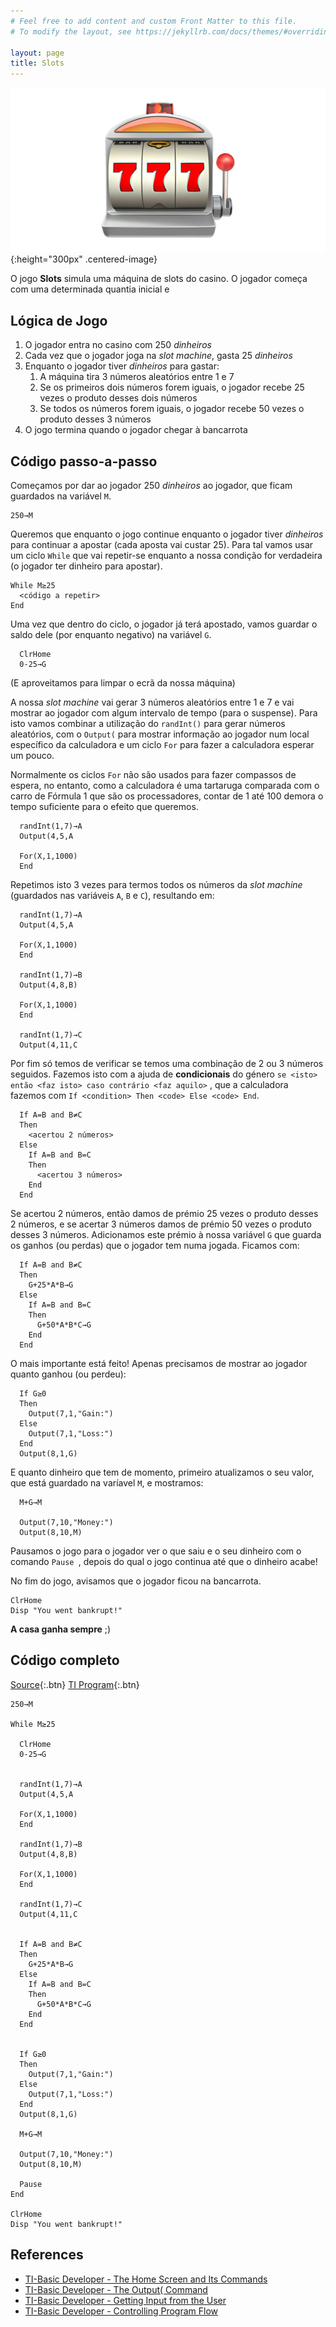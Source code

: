 ```yaml
---
# Feel free to add content and custom Front Matter to this file.
# To modify the layout, see https://jekyllrb.com/docs/themes/#overriding-theme-defaults

layout: page
title: Slots
---
```


![slots](/images/slot-machine.webp){:height="300px" .centered-image}

O jogo **Slots** simula uma máquina de slots do casino. O jogador começa com uma determinada
    quantia inicial e 

## Lógica de Jogo

1. O jogador entra no casino com 250 *dinheiros*
2. Cada vez que o jogador joga na *slot machine*, gasta 25 *dinheiros*
3. Enquanto o jogador tiver *dinheiros* para gastar:
    1. A máquina tira 3 números aleatórios entre 1 e 7
    2. Se os primeiros dois números forem iguais, o jogador recebe 25 vezes o produto desses dois
        números
    3. Se todos os números forem iguais, o jogador recebe 50 vezes o produto desses 3 números
4. O jogo termina quando o jogador chegar à bancarrota

## Código passo-a-passo 

Começamos por dar ao jogador 250 *dinheiros* ao jogador, que ficam guardados na variável `M`.

```basic
250→M
```

Queremos que enquanto o jogo continue enquanto o jogador tiver *dinheiros* para continuar a 
    apostar (cada aposta vai custar 25). Para tal vamos usar um ciclo `While` que vai 
    repetir-se enquanto a nossa condição for verdadeira (o jogador ter dinheiro para apostar).

```basic
While M≥25
  <código a repetir>
End
```

Uma vez que dentro do ciclo, o jogador já terá apostado, vamos guardar o saldo dele (por 
    enquanto negativo) na variável `G`.

```basic
  ClrHome
  0-25→G
```

(E aproveitamos para limpar o ecrã da nossa máquina)

A nossa *slot machine* vai gerar 3 números aleatórios entre 1 e 7 e vai mostrar ao jogador
    com algum intervalo de tempo (para o suspense). Para isto vamos combinar a utilização do
    `randInt()` para gerar números aleatórios, com o `Output(` para mostrar informação ao 
    jogador num local específico da calculadora e um ciclo `For` para fazer a calculadora
    esperar um pouco.

Normalmente os ciclos `For` não são usados para fazer compassos de espera, no entanto, como
    a calculadora é uma tartaruga comparada com o carro de Fórmula 1 que são os processadores,
    contar de 1 até 100 demora o tempo suficiente para o efeito que queremos.

```basic
  randInt(1,7)→A
  Output(4,5,A

  For(X,1,1000)
  End
```

Repetimos isto 3 vezes para termos todos os números da *slot machine* (guardados nas variáveis 
    `A`, `B` e `C`), resultando em:

```basic
  randInt(1,7)→A
  Output(4,5,A

  For(X,1,1000)
  End

  randInt(1,7)→B
  Output(4,8,B)

  For(X,1,1000)
  End

  randInt(1,7)→C
  Output(4,11,C
```

Por fim só temos de verificar se temos uma combinação de 2 ou 3 números seguidos. Fazemos isto
    com a ajuda de **condicionais** do género `se <isto> então <faz isto> caso contrário <faz aquilo>`
    , que a calculadora fazemos com `If <condition> Then <code> Else <code> End`.

```basic
  If A=B and B≠C
  Then
    <acertou 2 números>
  Else
    If A=B and B=C
    Then
      <acertou 3 números>
    End
  End
```

Se acertou 2 números, então damos de prémio 25 vezes o produto desses 2 números, e se acertar 3 números
    damos de prémio 50 vezes o produto desses 3 números. Adicionamos este prémio à nossa variável `G` 
    que guarda os ganhos (ou perdas) que o jogador tem numa jogada. Ficamos com:

```basic
  If A=B and B≠C
  Then
    G+25*A*B→G
  Else
    If A=B and B=C
    Then
      G+50*A*B*C→G
    End
  End
```

O mais importante está feito! Apenas precisamos de mostrar ao jogador quanto ganhou
    (ou perdeu):
    
```basic
  If G≥0
  Then
    Output(7,1,"Gain:")
  Else
    Output(7,1,"Loss:")
  End
  Output(8,1,G)
```
    
E quanto dinheiro que tem de momento, primeiro atualizamos o seu valor, que está guardado na 
    varíavel `M`, e mostramos:
```basic
  M+G→M

  Output(7,10,"Money:")
  Output(8,10,M)
```

Pausamos o jogo para o jogador ver o que saiu e o seu dinheiro com o comando `Pause `, depois
    do qual o jogo continua até que o dinheiro acabe!

No fim do jogo, avisamos que o jogador ficou na bancarrota.
```basic
ClrHome
Disp "You went bankrupt!"
```

**A casa ganha sempre** ;)

## Código completo

[Source](https://minhaskamal.github.io/DownGit/#/home?url=https://github.com/hack-your-calculator/hack-your-calculator.github.io/blob/master/programs/SLOTS/SLOTS.txt){:.btn}
[TI Program](https://minhaskamal.github.io/DownGit/#/home?url=https://github.com/hack-your-calculator/hack-your-calculator.github.io/blob/master/programs/SLOTS/SLOTS.8xp){:.btn}

```basic
250→M

While M≥25

  ClrHome
  0-25→G


  randInt(1,7)→A
  Output(4,5,A

  For(X,1,1000)
  End

  randInt(1,7)→B
  Output(4,8,B)

  For(X,1,1000)
  End

  randInt(1,7)→C
  Output(4,11,C


  If A=B and B≠C
  Then
    G+25*A*B→G
  Else
    If A=B and B=C
    Then
      G+50*A*B*C→G
    End
  End


  If G≥0
  Then
    Output(7,1,"Gain:")
  Else
    Output(7,1,"Loss:")
  End
  Output(8,1,G)

  M+G→M

  Output(7,10,"Money:")
  Output(8,10,M)

  Pause 
End

ClrHome
Disp "You went bankrupt!"
```

## References
- [TI-Basic Developer - The Home Screen and Its Commands](http://tibasicdev.wikidot.com/homescreen)
- [TI-Basic Developer - The Output( Command](http://tibasicdev.wikidot.com/output)
- [TI-Basic Developer - Getting Input from the User](http://tibasicdev.wikidot.com/userinput)
- [TI-Basic Developer - Controlling Program Flow](http://tibasicdev.wikidot.com/controlflow#toc1)